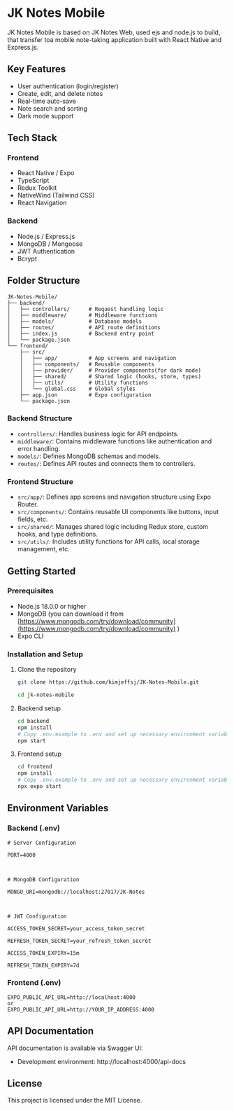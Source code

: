 # JK Notes Mobile

JK Notes Mobile is based on JK Notes Web, used ejs and node.js to build, that transfer toa mobile note-taking application built with React Native and Express.js.

## Key Features

- User authentication (login/register)
- Create, edit, and delete notes
- Real-time auto-save
- Note search and sorting
- Dark mode support

## Tech Stack

### Frontend

- React Native / Expo
- TypeScript
- Redux Toolkit
- NativeWind (Tailwind CSS)
- React Navigation

### Backend

- Node.js / Express.js
- MongoDB / Mongoose
- JWT Authentication
- Bcrypt

## Folder Structure

```
JK-Notes-Mobile/
├── backend/
│   ├── controllers/      # Request handling logic
│   ├── middleware/       # Middleware functions
│   ├── models/           # Database models
│   ├── routes/           # API route definitions
│   ├── index.js          # Backend entry point
│   └── package.json
└── frontend/
    ├── src/
    │   ├── app/          # App screens and navigation
    │   ├── components/   # Reusable components
    │   ├── provider/     # Provider components(for dark mode)
    │   ├── shared/       # Shared logic (hooks, store, types)
    │   ├── utils/        # Utility functions
    │   └── global.css    # Global styles
    ├── app.json          # Expo configuration
    └── package.json
```

### Backend Structure

- `controllers/`: Handles business logic for API endpoints.
- `middleware/`: Contains middleware functions like authentication and error handling.
- `models/`: Defines MongoDB schemas and models.
- `routes/`: Defines API routes and connects them to controllers.

### Frontend Structure

- `src/app/`: Defines app screens and navigation structure using Expo Router.
- `src/components/`: Contains reusable UI components like buttons, input fields, etc.
- `src/shared/`: Manages shared logic including Redux store, custom hooks, and type definitions.
- `src/utils/`: Includes utility functions for API calls, local storage management, etc.

## Getting Started

### Prerequisites

- Node.js 18.0.0 or higher
- MongoDB (you can download it from [https://www.mongodb.com/try/download/community](https://www.mongodb.com/try/download/community) )
- Expo CLI

### Installation and Setup

1. Clone the repository

   ```bash
   git clone https://github.com/kimjeffsj/JK-Notes-Mobile.git

   cd jk-notes-mobile
   ```

2. Backend setup

   ```bash
   cd backend
   npm install
   # Copy .env.example to .env and set up necessary environment variables
   npm start
   ```

3. Frontend setup
   ```bash
   cd frontend
   npm install
   # Copy .env.example to .env and set up necessary environment variables
   npx expo start
   ```

## Environment Variables

### Backend (.env)

```
# Server Configuration

PORT=4000



# MongoDB Configuration

MONGO_URI=mongodb://localhost:27017/JK-Notes



# JWT Configuration

ACCESS_TOKEN_SECRET=your_access_token_secret

REFRESH_TOKEN_SECRET=your_refresh_token_secret

ACCESS_TOKEN_EXPIRY=15m

REFRESH_TOKEN_EXPIRY=7d
```

### Frontend (.env)

```
EXPO_PUBLIC_API_URL=http://localhost:4000
or
EXPO_PUBLIC_API_URL=http://YOUR_IP_ADDRESS:4000
```

## API Documentation

API documentation is available via Swagger UI:

- Development environment: http://localhost:4000/api-docs

## License

This project is licensed under the MIT License.
